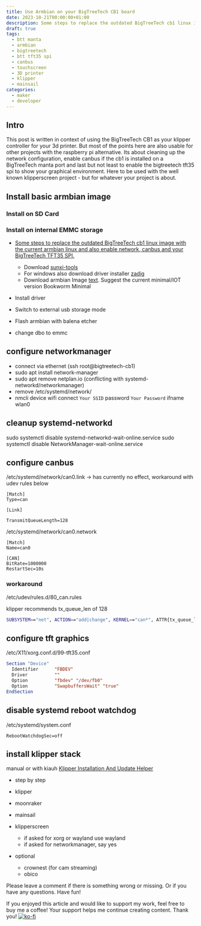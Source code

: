 ```yaml
---
title: Use Armbian on your BigTreeTech CB1 board
date: 2023-10-21T00:00:00+01:00
description: Some steps to replace the outdated BigTreeTech cb1 linux image with the current armbian linux and also to enable network, CANBUS and your BigTreeTech TFT35 SPI.
draft: true
tags:
  - btt manta
  - armbian
  - bigtreetech
  - btt tft35 spi
  - canbus
  - touchscreen
  - 3D printer
  - klipper
  - mainsail
categories:
  - maker
  - developer
---
```


## Intro

This post is written in context of using the BigTreeTech CB1 as your klipper controller for your 3d printer. But most of the points here are also usable for other projects with the raspberry pi alternative. Its about cleaning up the network configuration, enable canbus if the cb1 is installed on a BigTreeTech manta port and last but not least to enable the bigtreetech tft35 spi to show your graphical environment. Here to be used with the well known klipperscreen project - but for whatever your project is about.

## Install basic armbian image

### Install on SD Card

### Install on internal EMMC storage

- [Some steps to replace the outdated BigTreeTech cb1 linux image with the current armbian linux and also enable network, canbus and your BigTreeTech TFT35 SPI.](https://github.com/bigtreetech/CB1?tab=readme-ov-file#cb1-emmc-version)

  - Download [sunxi-tools](https://github.com/bigtreetech/sunxi-tools)
  - For windows also download driver installer [zadig](https://zadig.akeo.ie/)
  - Download armbian Image [text](https://www.armbian.com/bigtreetech-cb1/). Suggest the current minimal/IOT version Bookworm Minimal

- Install driver
- Switch to external usb storage mode
- Flash armbian with balena etcher
- change dbo to emmc

## configure networkmanager

- connect via ethernet (ssh root@bigtreetech-cb1)
- sudo apt install network-manager
- sudo apt remove netplan.io (conflicting with systemd-networkd/networkmanager)
- remove /etc/systemd/network/
- nmcli device wifi connect `Your SSID` password `Your Password` ifname wlan0

## cleanup systemd-networkd

sudo systemctl disable systemd-networkd-wait-online.service
sudo systemctl disable NetworkManager-wait-online.service

## configure canbus

/etc/systemd/network/can0.link
-> has currently no effect, workaround with udev rules below

```systemd
[Match]
Type=can

[Link]

TransmitQueueLength=128
```

/etc/systemd/network/can0.network

```systemd
[Match]
Name=can0

[CAN]
BitRate=1000000
RestartSec=10s
```

### workaround

/etc/udev/rules.d/80_can.rules

klipper recommends tx_queue_len of 128

```sh
SUBSYSTEM=="net", ACTION=="add|change", KERNEL=="can*", ATTR{tx_queue_len}="128"
```

## configure tft graphics

/etc/X11/xorg.conf.d/99-tft35.conf

```xorg
Section "Device"
  Identifier      "FBDEV"
  Driver          ""
  Option          "fbdev" "/dev/fb0"
  Option          "SwapbuffersWait" "true"
EndSection
```

## disable systemd reboot watchdog

/etc/systemd/system.conf

```systemd
RebootWatchdogSec=off
```

## install klipper stack

manual or with kiauh
[Klipper Installation And Update Helper](https://github.com/dw-0/kiauh)

- step by step
- klipper
- moonraker
- mainsail
- klipperscreen

  - if asked for xorg or wayland use wayland
  - if asked for networkmanager, say yes

- optional
  - crownest (for cam streaming)
  - obico

Please leave a comment if there is something wrong or missing. Or if you have any questions.
Have fun!

If you enjoyed this article and would like to support my work, feel free to buy me a coffee! Your support helps me continue creating content. Thank you! [![ko-fi](https://ko-fi.com/img/githubbutton_sm.svg)](https://ko-fi.com/F2F7GC8PC)
